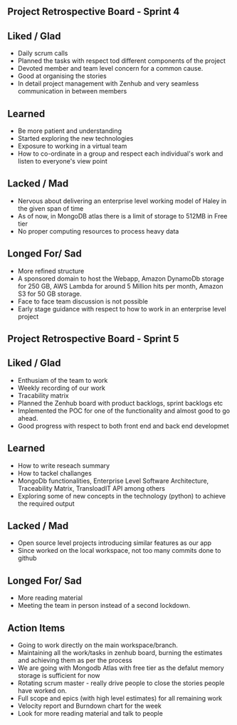 ## Project Retrospective Board - Sprint 4


## Liked / Glad ##

* Daily scrum calls
* Planned the tasks with respect tod different components of the project
* Devoted member and team level concern for a common cause. 
* Good at organising the stories
* In detail project management with Zenhub and very seamless communication in between members

## Learned ##

* Be more patient and understanding
* Started exploring the new technologies
* Exposure to working in a virtual team
* How to co-ordinate in a group and respect each individual's work and listen to everyone's view point

## Lacked / Mad ##

* Nervous about delivering an enterprise level working model of Haley in the given span of time
* As of now, in MongoDB atlas there is a limit of storage to 512MB in Free tier
* No proper computing resources to process heavy data

## Longed For/ Sad ##

* More refined structure
* A sponsored domain to host the Webapp, Amazon DynamoDb storage for 250 GB, AWS Lambda for around 5 Million hits per month, Amazon S3 for 50 GB storage.
* Face to face team discussion is not possible
* Early stage guidance with respect to how to work in an enterprise level project



## Project Retrospective Board - Sprint 5


## Liked / Glad ##

* Enthusiam of the team to work
* Weekly recording of our work
* Tracability matrix
* Planned the Zenhub board with product backlogs, sprint backlogs etc
* Implemented the POC for one of the functionality and almost good to go ahead.
* Good progress with respect to both front end and back end developmet

## Learned ##

* How to write reseach summary
* How to tackel challanges
* MongoDb functionalities, Enterprise Level Software Architecture, Traceability Matrix, TransloadIT API among others
* Exploring some of new concepts in the technology (python) to achieve the required output

## Lacked / Mad ##

* Open source level projects introducing similar features as our app
* Since worked on the local workspace, not too many commits done to github

## Longed For/ Sad ##

* More reading material
* Meeting the team in person instead of a second lockdown.

## Action Items ##

* Going to work directly on the main workspace/branch.
* Maintaining all the work/tasks in zenhub board, burning the estimates and achieving them as per the process
* We are going with Mongodb Atlas with free tier as the defalut memory storage is sufficient for now
* Rotating scrum master - really drive people to close the stories people have worked on.
* Full scope and epics (with high level estimates) for all remaining work
* Velocity report and Burndown chart for the week
* Look for more reading material and talk to people

